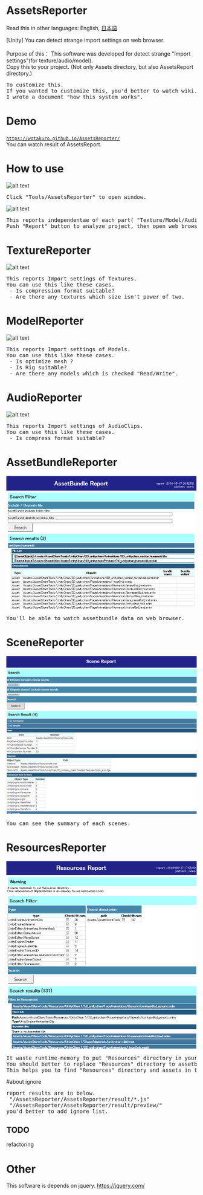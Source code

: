 # AssetsReporter

Read this in other languages: English, [日本語](README.ja.md)<br />

[Unity] You can detect strange import settings on web browser.<br />
<br />
Purpose of this： This software was developed for detect strange "Import settings"(for texture/audio/model).<br />
Copy this to your project.
(Not only Assets directory, but also AssetsReport directory.)


<pre>To customize this.
If you wanted to customize this, you'd better to watch wiki.
I wrote a document "how this system works".
</pre>

# Demo
[`https://wotakuro.github.io/AssetsReporter/`](https://wotakuro.github.io/AssetsReporter/)<br />
You can watch result of AssetsReport.


# How to use
![alt text](doc/image/menu.png)
<pre>
Click "Tools/AssetsReporter" to open window.
</pre>

![alt text](doc/image/reporterWindow.png)
<pre>
This reports independentae of each part( "Texture/Model/Audio").
Push "Report" button to analyze project, then open web browser.
</pre>


# TextureReporter
![alt text](doc/image/textureReporter.png)
<pre>
This reports Import settings of Textures.
You can use this like these cases.
 - Is compression format suitable?
 - Are there any textures which size isn't power of two.
</pre>

# ModelReporter
![alt text](doc/image/modelReporter.png)
<pre>
This reports Import settings of Models.
You can use this like these cases.
 - Is optimize mesh ?
 - Is Rig suitable?
 - Are there any models which is checked "Read/Write".
</pre>

# AudioReporter
![alt text](doc/image/audioReporter.png)
<pre>
This reports Import settings of AudioClips.
You can use this like these cases.
 - Is compress format suitable?
</pre>

# AssetBundleReporter
![alt text](doc/image/ReporterAb.png)
<pre>
You'll be able to watch assetbundle data on web browser.
</pre>

# SceneReporter
![alt text](doc/image/SceneReporter.png)
<pre>
You can see the summary of each scenes.
</pre>

# ResourcesReporter
![alt text](doc/image/ResourcesReporter.png)
<pre>
It waste runtime-memory to put "Resources" directory in your project.
You should better to replace "Resources" directory to assetbundle.
This helps you to find "Resources" directory and assets in the directory.
</pre>

#about ignore
<pre>
report results are in below.
 "/AssetsReporter/AssetsReporter/result/*.js"
 "/AssetsReporter/AssetsReporter/result/preview/"
you'd better to add ignore list.
</pre>


## TODO
refactoring<br/>

# Other
This software is depends on jquery.
https://jquery.com/
